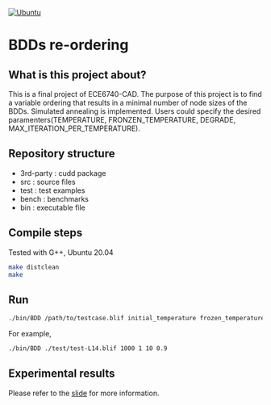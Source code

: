 [![Ubuntu](https://github.com/cheng-hsiang-chiu/ECE6740-CAD/workflows/Ubuntu/badge.svg)](https://github.com/cheng-hsiang-chiu/ECE6740-CAD/actions?query=workflow%3AUbuntu)


# BDDs re-ordering


## What is this project about?
This is a final project of ECE6740-CAD. The purpose of this project is to find a variable ordering that results in a minimal number of node sizes of the BDDs. Simulated annealing is implemented. Users could specify the desired paramenters(TEMPERATURE, FRONZEN_TEMPERATURE, DEGRADE, MAX_ITERATION_PER_TEMPERATURE).


## Repository structure
- 3rd-party : cudd package
- src : source files
- test : test examples
- bench : benchmarks
- bin : executable file


## Compile steps
Tested with G++, Ubuntu 20.04

```bash
make distclean
make
```


## Run
```bash
./bin/BDD /path/to/testcase.blif initial_temperature frozen_temperature iterations_per_temperature degrade
```
For example, 
```bash
./bin/BDD ./test/test-L14.blif 1000 1 10 0.9
```


## Experimental results
Please refer to the <a href="./slide.pdf">slide</a> for more information.
